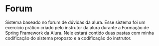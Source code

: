 # Forum
Sistema baseado no forum de dúvidas da alura. Esse sistema foi um exercício prático criado pelo instrutor da alura durante a Formação de Spring Framework da Alura. Nele estará contido duas pastas com minha codificação do sistema proposto e a codificação do instrutor.
